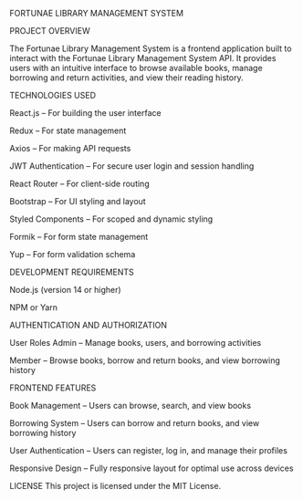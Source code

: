 FORTUNAE LIBRARY MANAGEMENT SYSTEM

PROJECT OVERVIEW

The Fortunae Library Management System is a frontend application built to interact with the Fortunae Library Management System API. It provides users with an intuitive interface to browse available books, manage borrowing and return activities, and view their reading history.

TECHNOLOGIES USED

React.js – For building the user interface

Redux – For state management

Axios – For making API requests

JWT Authentication – For secure user login and session handling

React Router – For client-side routing

Bootstrap – For UI styling and layout

Styled Components – For scoped and dynamic styling

Formik – For form state management

Yup – For form validation schema

DEVELOPMENT REQUIREMENTS

Node.js (version 14 or higher)

NPM or Yarn

AUTHENTICATION AND AUTHORIZATION

User Roles
Admin – Manage books, users, and borrowing activities

Member – Browse books, borrow and return books, and view borrowing history

FRONTEND FEATURES

Book Management – Users can browse, search, and view books

Borrowing System – Users can borrow and return books, and view borrowing history

User Authentication – Users can register, log in, and manage their profiles

Responsive Design – Fully responsive layout for optimal use across devices

LICENSE
This project is licensed under the MIT License.


